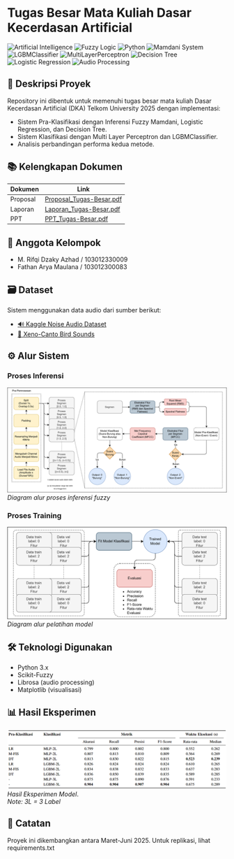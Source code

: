 # Tugas Besar Mata Kuliah Dasar Kecerdasan Artificial

![Artificial Intelligence](https://img.shields.io/badge/-Artificial%20Intelligence-FF6F00?style=flat&logo=ai&logoColor=white)
![Fuzzy Logic](https://img.shields.io/badge/-Fuzzy%20Logic-430098?style=flat&logo=mathworks&logoColor=white)
![Python](https://img.shields.io/badge/-Python-3776AB?style=flat&logo=python&logoColor=white)
![Mamdani System](https://img.shields.io/badge/-Mamdani%20System-8A2BE2?style=flat)
![LGBMClassifier](https://img.shields.io/badge/-LightGBM-00BFFF?style=flat&logo=lightgbm&logoColor=white)
![MultiLayerPerceptron](https://img.shields.io/badge/-MLP-FF4500?style=flat) 
![Decision Tree](https://img.shields.io/badge/-Decision%20Tree-32CD32?style=flat)
![Logistic Regression](https://img.shields.io/badge/-Logistic%20Regression-FF69B4?style=flat)
![Audio Processing](https://img.shields.io/badge/-Audio%20Processing-000080?style=flat&logo=sonos&logoColor=white)

## 📝 Deskripsi Proyek  
Repository ini dibentuk untuk memenuhi tugas besar mata kuliah Dasar Kecerdasan Artificial (DKA) Telkom University 2025 dengan implementasi:  
- Sistem Pra-Klasifikasi dengan Inferensi Fuzzy Mamdani, Logistic Regression, dan Decision Tree.  
- Sistem Klasifikasi dengan Multi Layer Perceptron dan LGBMClassifier.  
- Analisis perbandingan performa kedua metode.

## 📚 Kelengkapan Dokumen
| Dokumen | Link |
|---------|------|
| Proposal | [Proposal_Tugas-Besar.pdf](Proposal_Tugas-Besar.pdf) |
| Laporan | [Laporan_Tugas-Besar.pdf](Laporan_Tugas-Besar.pdf) |
| PPT | [PPT_Tugas-Besar.pdf](PPT_Tugas-Besar.pdf) |

## 👥 Anggota Kelompok
- M. Rifqi Dzaky Azhad / 103012330009
- Fathan Arya Maulana / 103012300083

## 🗃️ Dataset
Sistem menggunakan data audio dari sumber berikut:
- [🔊 Kaggle Noise Audio Dataset](https://www.kaggle.com/datasets/javohirtoshqorgonov/noise-audio-data)  
- [🎵 Xeno-Canto Bird Sounds](https://xeno-canto.org)  

## ⚙️ Alur Sistem
### Proses Inferensi
![Workflow Inference](Assets/fig_Inference.png)  
*Diagram alur proses inferensi fuzzy*

### Proses Training
![Workflow Training](Assets/fig_Training.png)  
*Diagram alur pelatihan model*

## 🛠️ Teknologi Digunakan
- Python 3.x
- Scikit-Fuzzy
- Librosa (audio processing)
- Matplotlib (visualisasi)

## 📊 Hasil Eksperimen
![Hasil Eksperimen](Assets/fig_Hasil_Inference.png)  
*Hasil Eksperimen Model*.  
*Note: 3L = 3 Label*

## 📌 Catatan
Proyek ini dikembangkan antara Maret-Juni 2025. Untuk replikasi, lihat requirements.txt
